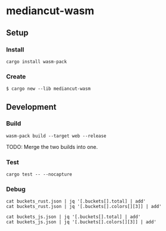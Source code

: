 # mediancut-wasm

## Setup

### Install

```shell
cargo install wasm-pack
```

### Create

```shell
$ cargo new --lib mediancut-wasm
```

## Development

### Build

```shell
wasm-pack build --target web --release
```

TODO: Merge the two builds into one.

### Test

```shell
cargo test -- --nocapture
```

### Debug

```shell
cat buckets_rust.json | jq '[.buckets[].total] | add'
cat buckets_rust.json | jq '[.buckets[].colors[][3]] | add'

cat buckets_js.json | jq '[.buckets[].total] | add'
cat buckets_js.json | jq '[.buckets[].colors[][3]] | add'
```
